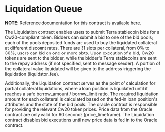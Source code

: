 # Liquidation Queue

**NOTE**: Reference documentation for this contract is available [here](https://docs.anchorprotocol.com/smart-contracts/liquidations/liquidation-queue-contract).

The Liquidation contract enables users to submit Terra stablecoin bids for a Cw20-compliant token. Bidders can submit a bid to one of the bid pools; each of the pools deposited funds are used to buy the liquidated collateral at different discount rates. There are 31 slots per collateral, from 0% to 30%; users can bid on one or more slots.
Upon execution of a bid, Cw20 tokens are sent to the bidder, while the bidder's Terra stablecoins are sent to the repay address (if not specified, sent to message sender). A portion of the collateral value liquidated will be given to the address triggering the liquidation (liquidator_fee).

Additionally, the Liquidation contract serves as the point of calculation for partial collateral liquidations, where a loan position is liquidated until it reaches a safe borrow_amount / borrow_limit ratio. The required liquidation amount for each collateral is calculated based on the fed-in loan position's attributes and the state of the bid pools.
The oracle contract is responsible for providing the relevant Cw20 token prices. Price data from the Oracle contract are only valid for 60 seconds (price_timeframe). The Liquidation contract disables bid executions until new price data is fed in to the Oracle contract.
